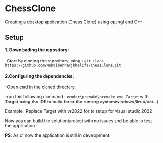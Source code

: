 # ChessClone
Creating a desktop application (Chess Clone) using opengl and C++


## Setup
#### 1. Downloading the repository:

  -Start by cloning the repository using : `git clone https://github.com/Mehdibenhadjkhelifa/ChessClone.git`

#### 2.Configuring the dependencies:

  -Open cmd in the cloned directory.

  -run this following command : `vendor\premake\premake.exe Target`  with Target being the IDE to build for or the running system(windows/linux/ect...)

  Example : Replace Target with vs2022 for to setup for visual studio 2022

Now you can build the solution/project with no issues and be able to test the application

**PS**: As of now the application is still in development.
